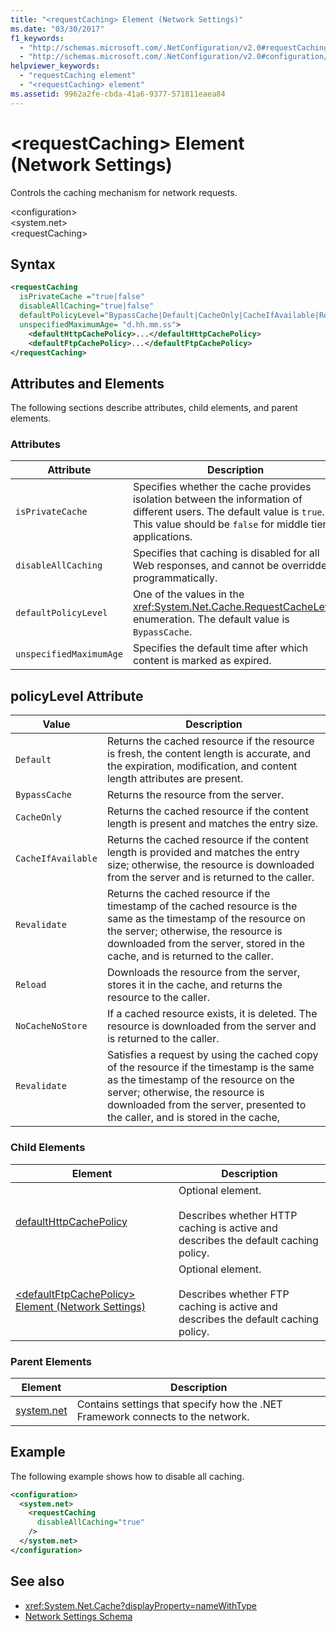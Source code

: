 ```yaml
---
title: "<requestCaching> Element (Network Settings)"
ms.date: "03/30/2017"
f1_keywords: 
  - "http://schemas.microsoft.com/.NetConfiguration/v2.0#requestCaching"
  - "http://schemas.microsoft.com/.NetConfiguration/v2.0#configuration/system.net/requestCaching"
helpviewer_keywords: 
  - "requestCaching element"
  - "<requestCaching> element"
ms.assetid: 9962a2fe-cbda-41a6-9377-571811eaea84
---
```

# \<requestCaching> Element (Network Settings)
Controls the caching mechanism for network requests.  
  
 \<configuration>  
\<system.net>  
\<requestCaching>  
  
## Syntax  
  
```xml  
<requestCaching  
  isPrivateCache ="true|false"  
  disableAllCaching="true|false"  
  defaultPolicyLevel="BypassCache|Default|CacheOnly|CacheIfAvailable|Revalidate|Reload|NoCacheNoStore|Revalidate"  
  unspecifiedMaximumAge= "d.hh.mm.ss">  
    <defaultHttpCachePolicy>...</defaultHttpCachePolicy>  
    <defaultFtpCachePolicy>...</defaultFtpCachePolicy>  
</requestCaching>
```  
  
## Attributes and Elements  
 The following sections describe attributes, child elements, and parent elements.  
  
### Attributes  
  
|Attribute|Description|  
|---------------|-----------------|  
|`isPrivateCache`|Specifies whether the cache provides isolation between the information of different users. The default value is `true`. This value should be `false` for middle tier applications.|  
|`disableAllCaching`|Specifies that caching is disabled for all Web responses, and cannot be overridden programmatically.|  
|`defaultPolicyLevel`|One of the values in the <xref:System.Net.Cache.RequestCacheLevel> enumeration. The default value is `BypassCache`.|  
|`unspecifiedMaximumAge`|Specifies the default time after which content is marked as expired.|  
  
## policyLevel Attribute  
  
|Value|Description|  
|-----------|-----------------|  
|`Default`|Returns the cached resource if the resource is fresh, the content length is accurate, and the expiration, modification, and content length attributes are present.|  
|`BypassCache`|Returns the resource from the server.|  
|`CacheOnly`|Returns the cached resource if the content length is present and matches the entry size.|  
|`CacheIfAvailable`|Returns the cached resource if the content length is provided and matches the entry size; otherwise, the resource is downloaded from the server and is returned to the caller.|  
|`Revalidate`|Returns the cached resource if the timestamp of the cached resource is the same as the timestamp of the resource on the server; otherwise, the resource is downloaded from the server, stored in the cache, and is returned to the caller.|  
|`Reload`|Downloads the resource from the server, stores it in the cache, and returns the resource to the caller.|  
|`NoCacheNoStore`|If a cached resource exists, it is deleted. The resource is downloaded from the server and is returned to the caller.|  
|`Revalidate`|Satisfies a request by using the cached copy of the resource if the timestamp is the same as the timestamp of the resource on the server; otherwise, the resource is downloaded from the server, presented to the caller, and is stored in the cache,|  
  
### Child Elements  
  
|Element|Description|  
|-------------|-----------------|  
|[defaultHttpCachePolicy](../../../../../docs/framework/configure-apps/file-schema/network/defaulthttpcachepolicy-element-network-settings.md)|Optional element.<br /><br /> Describes whether HTTP caching is active and describes the default caching policy.|  
|[\<defaultFtpCachePolicy> Element (Network Settings)](../../../../../docs/framework/configure-apps/file-schema/network/defaultftpcachepolicy-element-network-settings.md)|Optional element.<br /><br /> Describes whether FTP caching is active and describes the default caching policy.|  
  
### Parent Elements  
  
|Element|Description|  
|-------------|-----------------|  
|[system.net](../../../../../docs/framework/configure-apps/file-schema/network/system-net-element-network-settings.md)|Contains settings that specify how the .NET Framework connects to the network.|  
  
## Example  
 The following example shows how to disable all caching.  
  
```xml  
<configuration>  
  <system.net>  
    <requestCaching  
      disableAllCaching="true"  
    />  
  </system.net>  
</configuration>  
```  
  
## See also

- <xref:System.Net.Cache?displayProperty=nameWithType>
- [Network Settings Schema](../../../../../docs/framework/configure-apps/file-schema/network/index.md)
